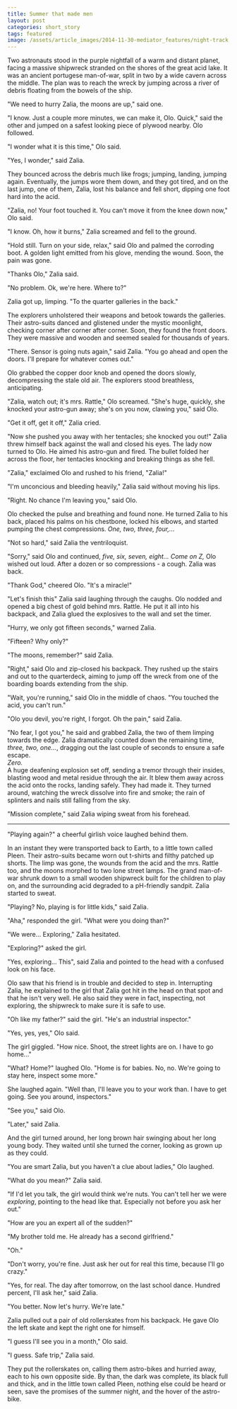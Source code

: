 ```yaml
---
title: Summer that made men
layout: post
categories: short_story
tags: featured
image: /assets/article_images/2014-11-30-mediator_features/night-track.JPG
---
```


Two astronauts stood in the purple nightfall of a warm and distant planet,
facing a massive shipwreck stranded on the shores of the great acid lake. It was
an ancient portugese man-of-war, split in two by a wide cavern across the
middle. The plan was to reach the wreck by jumping across a river of debris
floating from the bowels of the ship.

"We need to hurry Zalia, the moons are up," said one.

"I know. Just a couple more minutes, we can make it, Olo. Quick," said the other
and jumped on a safest looking piece of plywood nearby. Olo followed.

"I wonder what it is this time," Olo said.

"Yes, I wonder," said Zalia.

They bounced across the debris much like frogs; jumping, landing, jumping again.
Eventually, the jumps wore them down, and they got tired, and on the last jump,
one of them, Zalia, lost his balance and fell short, dipping one foot hard into
the acid.

"Zalia, no! Your foot touched it. You can't move it from the knee down now,"
Olo said.

"I know. Oh, how it burns," Zalia screamed and fell to the ground. 

"Hold still. Turn on your side, relax," said Olo and palmed the corroding boot.
A golden light emitted from his glove, mending the wound. Soon, the pain was
gone.

"Thanks Olo," Zalia said.

"No problem. Ok, we're here. Where to?"

Zalia got up, limping. "To the quarter galleries in the back."

The explorers unholstered their weapons and betook towards the galleries. Their
astro-suits danced and glistened under the mystic moonlight, checking corner
after corner after corner. Soon, they found the front doors. They were massive
and wooden and seemed sealed for thousands of years.

"There. Sensor is going nuts again," said Zalia. "You go ahead and open the
doors. I'll prepare for whatever comes out."

Olo grabbed the copper door knob and opened the doors slowly, decompressing the
stale old air. The explorers stood breathless, anticipating.

"Zalia, watch out; it's mrs. Rattle," Olo screamed. "She's huge, quickly, she
knocked your astro-gun away; she's on you now, clawing you," said Olo.

"Get it off, get it off," Zalia cried.

"Now she pushed you away with her tentacles; she knocked you out!" Zalia threw
himself back against the wall and closed his eyes. The lady now turned to Olo.
He aimed his astro-gun and fired. The bullet folded her across the floor, her
tentacles knocking and breaking things as she fell.

"Zalia," exclaimed Olo and rushed to his friend, "Zalia!"

"I'm unconcious and bleeding heavily," Zalia said without moving his lips.

"Right. No chance I'm leaving you," said Olo.

Olo checked the pulse and breathing and found none. He turned Zalia to his back,
placed his palms on his chestbone, locked his elbows, and started pumping the
chest compressions. *One, two, three, four,...*

"Not so hard," said Zalia the ventriloquist.

"Sorry," said Olo and continued, *five, six, seven, eight... Come on Z,* Olo
wished out loud. After a dozen or so compressions - a cough. Zalia was back.

"Thank God," cheered Olo. "It's a miracle!"

"Let's finish this" Zalia said laughing through the caughs. Olo nodded and
opened a big chest of gold behind mrs. Rattle. He put it all into his backpack,
and Zalia glued the explosives to the wall and set the timer.

"Hurry, we only got fifteen seconds," warned Zalia.

"Fifteen? Why only?"

"The moons, remember?" said Zalia.

"Right," said Olo and zip-closed his backpack. They rushed up the stairs and out
to the quarterdeck, aiming to jump off the wreck from one of the boarding
boards extending from the ship.

"Wait, you're running," said Olo in the middle of chaos. "You touched the acid,
you can't run."

"Olo you devil, you're right, I forgot. Oh the pain," said Zalia.

"No fear, I got you," he said and grabbed Zalia, the two of them limping towards
the edge. Zalia dramatically counted down the remaining time, *three, two,
one...*, dragging out the last couple of seconds to ensure a safe escape.  
*Zero.*  
A huge deafening explosion set off, sending a tremor through their insides,
blasting wood and metal residue through the air. It blew them away across the
acid onto the rocks, landing safely. They had made it. They turned around,
watching the wreck dissolve into fire and smoke; the rain of splinters and
nails still falling from the sky.

"Mission complete," said Zalia wiping sweat from his forehead.

---

"Playing again?" a cheerful girlish voice laughed behind them.

In an instant they were transported back to Earth, to a little town called
Pleen. Their astro-suits became worn out t-shirts and filthy patched up shorts.
The limp was gone, the wounds from the acid and the mrs. Rattle too, and the
moons morphed to two lone street lamps. The grand man-of-war shrunk down to a
small wooden shipwreck built for the children to play on, and the surrounding
acid degraded to a pH-friendly sandpit. Zalia started to sweat.

"Playing? No, playing is for little kids," said Zalia.

"Aha," responded the girl. "What were you doing than?"

"We were... Exploring," Zalia hesitated.

"Exploring?" asked the girl.

"Yes, exploring... This", said Zalia and pointed to the head with a confused
look on his face.

Olo saw that his friend is in trouble and decided to step in. Interrupting
Zalia, he explained to the girl that Zalia got hit in the head on that spot and
that he isn't very well. He also said they were in fact, inspecting, not
exploring, the shipwreck to make sure it is safe to use.

"Oh like my father?" said the girl. "He's an industrial inspector."

"Yes, yes, yes," Olo said.

The girl giggled. "How nice. Shoot, the street lights are on. I have to go
home..."

"What? Home?" laughed Olo. "Home is for babies. No, no. We're going to stay
here, inspect some more."

She laughed again. "Well than, I'll leave you to your work than. I have to get
going. See you around, inspectors."

"See you," said Olo.

"Later," said Zalia.

And the girl turned around, her long brown hair swinging about her long young
body. They waited until she turned the corner, looking as grown up as they
could.

"You are smart Zalia, but you haven't a clue about ladies," Olo laughed.

"What do you mean?" Zalia said.

"If I'd let you talk, the girl would think we're nuts. You can't tell her we
were *exploring*, pointing to the head like that. Especially not before you ask
her out."

"How are you an expert all of the sudden?"

"My brother told me. He already has a second girlfriend."

"Oh."

"Don't worry, you're fine. Just ask her out for real this time, because I'll go
crazy."

"Yes, for real. The day after tomorrow, on the last school dance. Hundred
percent, I'll ask her," said Zalia.

"You better. Now let's hurry. We're late."

Zalia pulled out a pair of old rollerskates from his backpack. He gave Olo the
left skate and kept the right one for himself.

"I guess I'll see you in a month," Olo said.

"I guess. Safe trip," Zalia said. 

They put the rollerskates on, calling them astro-bikes and hurried away, each
to his own opposite side. By than, the dark was complete, its black full and
thick, and in the little town called Pleen, nothing else could be heard or
seen, save the promises of the summer night, and the hover of the astro-bike.
